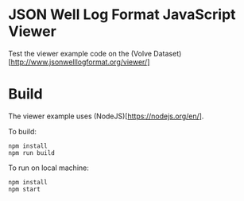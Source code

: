 # JSON Well Log Format JavaScript Viewer

Test the viewer example code on the (Volve Dataset)[http://www.jsonwelllogformat.org/viewer/]

# Build

The viewer example uses (NodeJS)[https://nodejs.org/en/].

To build:
```
npm install
npm run build
```

To run on local machine:
```
npm install
npm start
```
